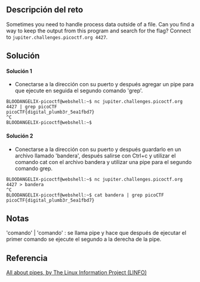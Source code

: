 ## Descripción del reto
Sometimes you need to handle process data outside of a file. Can you find a way to keep the output from this program and search for the flag? Connect to `jupiter.challenges.picoctf.org 4427`.
## Solución
#### Solución 1
- Conectarse a la dirección con su puerto y después agregar un pipe para que ejecute en seguida el segundo comando 'grep'.
```
BLOODANGELIX-picoctf@webshell:~$ nc jupiter.challenges.picoctf.org 4427 | grep picoCTF
picoCTF{digital_plumb3r_5ea1fbd7}
^C
BLOODANGELIX-picoctf@webshell:~$ 
```

#### Solución 2
- Conectarse a la dirección con su puerto y después guardarlo en un archivo llamado 'bandera', después salirse con Ctrl+c y utilizar el comando cat con el archivo bandera y utilizar una pipe para el segundo comando grep.
```
BLOODANGELIX-picoctf@webshell:~$ nc jupiter.challenges.picoctf.org 4427 > bandera    
^C
BLOODANGELIX-picoctf@webshell:~$ cat bandera | grep picoCTF
picoCTF{digital_plumb3r_5ea1fbd7}
```
## Notas
'comando' | 'comando' : se llama pipe y hace que después de ejecutar el primer comando se ejecute el segundo a la derecha de la pipe.
## Referencia
[All about pipes, by The Linux Information Project (LINFO)](https://www.linfo.org/pipes.html)
